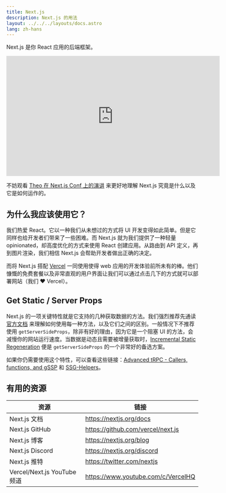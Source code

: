 ```yaml
---
title: Next.js
description: Next.js 的用法
layout: ../../../layouts/docs.astro
lang: zh-hans
---
```


Next.js 是你 React 应用的后端框架。

<div class="embed">
<iframe width="560" height="315" src="https://www.youtube.com/embed/W4UhNo3HAMw" title="Next.js is a backend framework" frameborder="0" allow="accelerometer; autoplay; clipboard-write; encrypted-media; gyroscope; picture-in-picture" allowfullscreen></iframe>
</div>

不妨观看 [Theo 在 Next.js Conf 上的演讲](https://www.youtube.com/watch?v=W4UhNo3HAMw) 来更好地理解 Next.js 究竟是什么以及它是如何运作的。</p>

## 为什么我应该使用它？

我们热爱 React。它以一种我们从未想过的方式将 UI 开发变得如此简单。但是它同样也给开发者们带来了一些困难。而 Next.js 就为我们提供了一种轻量 opinionated，却高度优化的方式来使用 React 创建应用。从路由到 API 定义，再到图片渲染，我们相信 Next.js 会帮助开发者做出正确的决定。

而将 Next.js 搭配 [Vercel](https://vercel.com/) 一同使用使得 web 应用的开发体验前所未有的棒。他们慷慨的免费套餐以及非常直观的用户界面让我们可以通过点击几下的方式就可以部署网站（我们 ❤️ Vercel）。

## Get Static / Server Props

Next.js 的一项关键特性就是它支持的几种获取数据的方法。我们强烈推荐先通读 [官方文档](https://nextjs.org/docs/basic-features/data-fetching) 来理解如何使用每一种方法，以及它们之间的区别。一般情况下不推荐使用 `getServerSideProps`，除非有好的理由，因为它是一个阻塞 UI 的方法，会减慢你的网站运行速度。当数据是动态且需要被增量获取时，[Incremental Static Regeneration](https://nextjs.org/docs/basic-features/data-fetching/incremental-static-regeneration) 便是 `getServerSideProps` 的一个非常好的备选方案。

如果你仍需要使用这个特性，可以查看这些链接：[Advanced tRPC - Callers, functions, and gSSP](https://www.youtube.com/watch?v=G2ZzmgShHgQ) 和 [SSG-Helpers](https://trpc.io/docs/v9/ssg-helpers)。

## 有用的资源

| 资源                        | 链接                               |
| --------------------------- | ---------------------------------- |
| Next.js 文档                | https://nextjs.org/docs            |
| Next.js GitHub              | https://github.com/vercel/next.js  |
| Next.js 博客                | https://nextjs.org/blog            |
| Next.js Discord             | https://nextjs.org/discord         |
| Next.js 推特                | https://twitter.com/nextjs         |
| Vercel/Next.js YouTube 频道 | https://www.youtube.com/c/VercelHQ |
